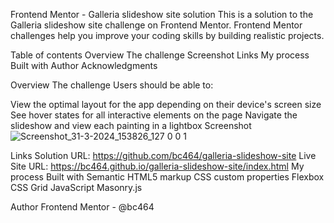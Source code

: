 Frontend Mentor - Galleria slideshow site solution
This is a solution to the Galleria slideshow site challenge on Frontend Mentor. Frontend Mentor challenges help you improve your coding skills by building realistic projects.

Table of contents
Overview
The challenge
Screenshot
Links
My process
Built with
Author
Acknowledgments

Overview
The challenge
Users should be able to:

View the optimal layout for the app depending on their device's screen size
See hover states for all interactive elements on the page
Navigate the slideshow and view each painting in a lightbox
Screenshot
![Screenshot_31-3-2024_153826_127 0 0 1](https://github.com/bc464/galleria-slideshow-site/assets/82536545/b0fff64d-c005-4334-9e10-6636eae92cc7)

Links
Solution URL: https://github.com/bc464/galleria-slideshow-site
Live Site URL: https://bc464.github.io/galleria-slideshow-site/index.html
My process
Built with
Semantic HTML5 markup
CSS custom properties
Flexbox
CSS Grid
JavaScript
Masonry.js

Author
Frontend Mentor - @bc464
